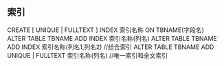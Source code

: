 ## 索引
CREATE [ UNIQUE | FULLTEXT ] INDEX 索引名称 ON TBNAME(字段名)
ALTER TABLE TBNAME ADD INDEX 索引名称(列名)
ALTER TABLE TBNAME ADD INDEX 索引名称(列名1,列名2)  //组合索引
ALTER TABLE TBNAME ADD UNIQUE | FULLTEXT 索引名称(列名) //唯一索引和全文索引